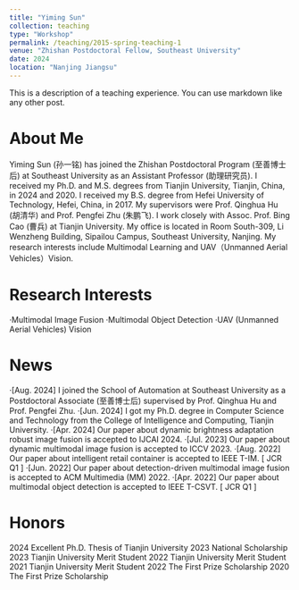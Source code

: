 ```yaml
---
title: "Yiming Sun"
collection: teaching
type: "Workshop"
permalink: /teaching/2015-spring-teaching-1
venue: "Zhishan Postdoctoral Fellow, Southeast University"
date: 2024
location: "Nanjing Jiangsu"
---
```


This is a description of a teaching experience. You can use markdown like any other post.

About Me
======
Yiming Sun (孙一铭) has joined the Zhishan Postdoctoral Program (至善博士后) at Southeast University as an Assistant Professor (助理研究员). I received my Ph.D. and M.S. degrees from Tianjin University, Tianjin, China, in 2024 and 2020. I received my B.S. degree from Hefei University of Technology, Hefei, China, in 2017. My supervisors were Prof. Qinghua Hu (胡清华) and Prof. Pengfei Zhu (朱鹏飞). I work closely with Assoc. Prof. Bing Cao (曹兵) at Tianjin University. My office is located in Room South-309, Li Wenzheng Building, Sipailou Campus, Southeast University, Nanjing. My research interests include Multimodal Learning and UAV（Unmanned Aerial Vehicles）Vision.

Research Interests
======
  ·Multimodal Image Fusion
  ·Multimodal Object Detection
  ·UAV (Unmanned Aerial Vehicles) Vision
  
News
======
  ·[Aug. 2024] I joined the School of Automation at Southeast University as a Postdoctoral Associate (至善博士后) supervised by Prof. Qinghua Hu and Prof. Pengfei Zhu.
  ·[Jun. 2024] I got my Ph.D. degree in Computer Science and Technology from the College of Intelligence and Computing, Tianjin University.
  ·[Apr. 2024] Our paper about dynamic brightness adaptation robust image fusion is accepted to IJCAI 2024.
  ·[Jul. 2023] Our paper about dynamic multimodal image fusion is accepted to ICCV 2023.
  ·[Aug. 2022] Our paper about intelligent retail container is accepted to IEEE T-IM. [ JCR Q1 ]
  ·[Jun. 2022] Our paper about detection-driven multimodal image fusion is accepted to ACM Multimedia (MM) 2022.
  ·[Apr. 2022] Our paper about multimodal object detection is accepted to IEEE T-CSVT. [ JCR Q1 ]
  
Honors
======
2024 Excellent Ph.D. Thesis of Tianjin University
2023 National Scholarship
2023 Tianjin University Merit Student
2022 Tianjin University Merit Student
2021 Tianjin University Merit Student
2022 The First Prize Scholarship
2020 The First Prize Scholarship
